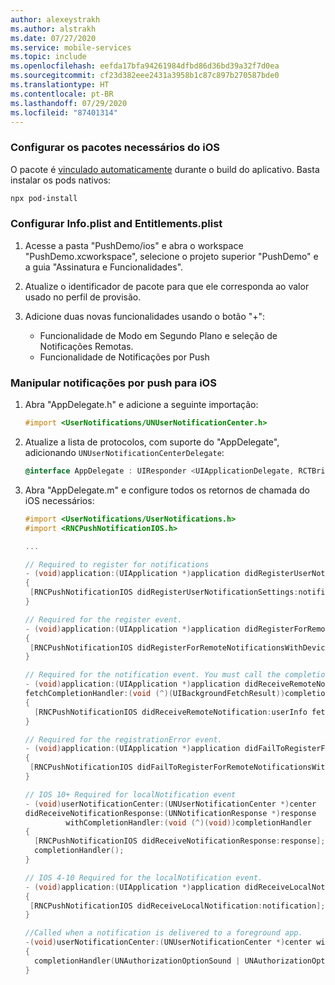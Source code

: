 ```yaml
---
author: alexeystrakh
ms.author: alstrakh
ms.date: 07/27/2020
ms.service: mobile-services
ms.topic: include
ms.openlocfilehash: eefda17bfa94261984dfbd86d36bd39a32f7d0ea
ms.sourcegitcommit: cf23d382eee2431a3958b1c87c897b270587bde0
ms.translationtype: HT
ms.contentlocale: pt-BR
ms.lasthandoff: 07/29/2020
ms.locfileid: "87401314"
---
```

### <a name="configure-required-ios-packages"></a>Configurar os pacotes necessários do iOS

O pacote é [vinculado automaticamente](https://github.com/react-native-community/cli/blob/master/docs/autolinking.md) durante o build do aplicativo. Basta instalar os pods nativos:

```bash
npx pod-install
```

### <a name="configure-infoplist-and-entitlementsplist"></a>Configurar Info.plist and Entitlements.plist

1. Acesse a pasta "PushDemo/ios" e abra o workspace "PushDemo.xcworkspace", selecione o projeto superior "PushDemo" e a guia "Assinatura e Funcionalidades".

1. Atualize o identificador de pacote para que ele corresponda ao valor usado no perfil de provisão.

1. Adicione duas novas funcionalidades usando o botão "+":

    - Funcionalidade de Modo em Segundo Plano e seleção de Notificações Remotas.
    - Funcionalidade de Notificações por Push

### <a name="handle-push-notifications-for-ios"></a>Manipular notificações por push para iOS

1. Abra "AppDelegate.h" e adicione a seguinte importação:

    ```objective-c
    #import <UserNotifications/UNUserNotificationCenter.h>
    ```

1. Atualize a lista de protocolos, com suporte do "AppDelegate", adicionando `UNUserNotificationCenterDelegate`:

    ```objective-c
    @interface AppDelegate : UIResponder <UIApplicationDelegate, RCTBridgeDelegate, UNUserNotificationCenterDelegate>
    ```

1. Abra "AppDelegate.m" e configure todos os retornos de chamada do iOS necessários:

    ```objective-c
    #import <UserNotifications/UserNotifications.h>
    #import <RNCPushNotificationIOS.h>

    ...

    // Required to register for notifications
    - (void)application:(UIApplication *)application didRegisterUserNotificationSettings:(UIUserNotificationSettings *)notificationSettings
    {
     [RNCPushNotificationIOS didRegisterUserNotificationSettings:notificationSettings];
    }

    // Required for the register event.
    - (void)application:(UIApplication *)application didRegisterForRemoteNotificationsWithDeviceToken:(NSData *)deviceToken
    {
     [RNCPushNotificationIOS didRegisterForRemoteNotificationsWithDeviceToken:deviceToken];
    }

    // Required for the notification event. You must call the completion handler after handling the remote notification.
    - (void)application:(UIApplication *)application didReceiveRemoteNotification:(NSDictionary *)userInfo
    fetchCompletionHandler:(void (^)(UIBackgroundFetchResult))completionHandler
    {
      [RNCPushNotificationIOS didReceiveRemoteNotification:userInfo fetchCompletionHandler:completionHandler];
    }

    // Required for the registrationError event.
    - (void)application:(UIApplication *)application didFailToRegisterForRemoteNotificationsWithError:(NSError *)error
    {
     [RNCPushNotificationIOS didFailToRegisterForRemoteNotificationsWithError:error];
    }

    // IOS 10+ Required for localNotification event
    - (void)userNotificationCenter:(UNUserNotificationCenter *)center
    didReceiveNotificationResponse:(UNNotificationResponse *)response
             withCompletionHandler:(void (^)(void))completionHandler
    {
      [RNCPushNotificationIOS didReceiveNotificationResponse:response];
      completionHandler();
    }

    // IOS 4-10 Required for the localNotification event.
    - (void)application:(UIApplication *)application didReceiveLocalNotification:(UILocalNotification *)notification
    {
     [RNCPushNotificationIOS didReceiveLocalNotification:notification];
    }

    //Called when a notification is delivered to a foreground app.
    -(void)userNotificationCenter:(UNUserNotificationCenter *)center willPresentNotification:(UNNotification *)notification withCompletionHandler:(void (^)(UNNotificationPresentationOptions options))completionHandler
    {
      completionHandler(UNAuthorizationOptionSound | UNAuthorizationOptionAlert | UNAuthorizationOptionBadge);
    }
    ```
